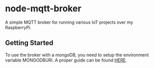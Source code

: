 # node-mqtt-broker

A simple MQTT broker for running various IoT projects over my RaspberryPi.

## Getting Started

To use the broker with a mongoDB, you need to setup the environment variable MONGODBURI. A proper guide can be found [HERE](https://medium.com/ibm-watson-data-lab/environment-variables-or-keeping-your-secrets-secret-in-a-node-js-app-99019dfff716).
